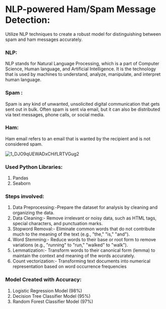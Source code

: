 # NLP-powered Ham/Spam Message Detection:
Utilize NLP techniques to create a robust model for distinguishing between spam and ham messages accurately.

### NLP:

NLP stands for Natural Language Processing, which is a part of Computer Science, Human language, and Artificial Intelligence. It is the technology that is used by machines to understand, analyze, manipulate, and interpret human language.

### Spam :

Spam is any kind of unwanted, unsolicited digital communication that gets sent out in bulk. Often spam is sent via email, but it can also be distributed via text messages, phone calls, or social media.

### Ham:

Ham email refers to an email that is wanted by the recipient and is not considered spam.

![1_DJO9qUEWADxCHifLRTVGug2](https://github.com/yasmeenustad/NLP-Project/assets/112754746/536d62ff-9d6d-45f8-bd9c-ae1a431fd8a5)

### Used Python Libraries:
1. Pandas
2. Seaborn

### Steps involved:
1. Data Preprocessing:-Prepare the dataset for analysis by cleaning and organizing the data.
2. Data Cleaning:- Remove irrelevant or noisy data, such as HTML tags, special characters, and punctuation marks.
3. Stopword Removal:- Eliminate common words that do not contribute much to the meaning of the text (e.g., "the," "is," "and").
4. Word Stemming:- Reduce words to their base or root form to remove variations (e.g., "running" to "run," "walked" to "walk").
5. Lemmatization:- Transform words to their canonical form (lemma) to maintain the context and meaning of the words accurately.
6. Count vectorization:- Transforming text documents into numerical representation based on word occurrence frequencies

### Model Created with Accuracy:
1. Logistic Regression Model (98%)
2. Decision Tree Classifier Model (95%)
3. Random Forest Classifier Model (97%)
   
